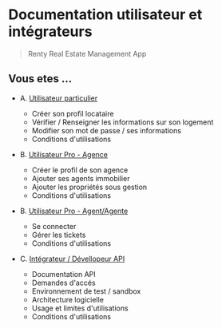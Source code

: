 # Documentation utilisateur et intégrateurs
> Renty Real Estate Management App

## Vous etes ...

- A. [Utilisateur particulier](/t_esp_900_renty/tenant)

    - Créer son profil locataire
    - Vérifier / Renseigner les informations sur son logement
    - Modifier son mot de passe / ses informations
    - Conditions d'utilisations

- B. [Utilisateur Pro - Agence](/t_esp_900_renty/company)

    - Créer le profil de son agence
    - Ajouter ses agents immobilier
    - Ajouter les propriétés sous gestion
    - Conditions d'utilisations

- B. [Utilisateur Pro - Agent/Agente](/t_esp_900_renty/estate_agent)

    - Se connecter
    - Gérer les tickets
    - Conditions d'utilisations

- C. [Intégrateur / Dévellopeur API](/t_esp_900_renty/developer)

    - Documentation API
    - Demandes d'accés
    - Environnement de test / sandbox
    - Architecture logicielle
    - Usage et limites d'utilisations
    - Conditions d'utilisations
